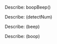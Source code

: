 Describe: boopBeep()

  <!-- Test: "It should return an array of of the input string"
  Code: boopBeep("3 4 5 10 20");
  Expected Output: ["3", "4", "5", "10", "20"] -->
  
  <!-- Test: "It should convert input string into a number"
  Code: boopBeep("10")
  Expected Output: [10] -->

  <!-- Test: "It should return an array starting at 0 that incriments up to input number"
  Code: boopBeep("10")
  Expected Output: [0, 1, 2, 3, 4, 5, 6, 7, 8, 9, 10] -->

Describe: (detectNum)

  <!-- Test: "It should return a multiple digit number as an array of the two digits split apart"
  Code: detectNum(10)
  Expected Output: [1, 0] -->

  <!-- Test: "It should detect if one of the split digits is a 3"
  Code: detectNum(30)
  Expected Output: true  -->

  <!-- Test: "It should detect if one of the split digits is a 2"
  Code: detectNum(102)
  Expected Output: true -->
  
  <!-- Test: "It should detect if one of the split digits is a 1"
  Code: detectNum(401)
  Expected Output: true   -->

  <!-- Test: "It should combine split digit back into whole number"
  Code: detectNum(203)
  Expected Output: 203 -->

  Describe: (beep)

  <!-- Test: It should take number and convert to string
  Code: beep(43)
  Expected Output: "43" -->

  <!-- Test: It should change string from string of the number to "Beep!"
  Code: beep(43)
  Expected Output: "Beep!" -->

  Describe: (boop)

  <!-- Test: It should take number and convert to string
  Code: boop(52)
  Expected Output: "52" -->

  <!-- Test: It should change string from string of the number to "Boop!"
  Code: boop(52)
  Expected Output: "Boop!" -->